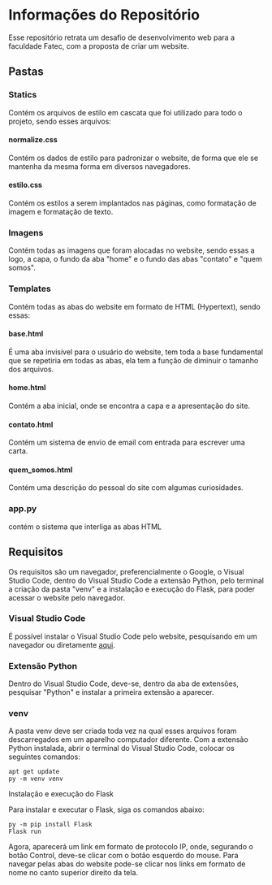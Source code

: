 # Informações do Repositório

Esse repositório retrata um desafio de desenvolvimento web para a faculdade Fatec, com a proposta de criar um website.

## Pastas

### Statics

Contém os arquivos de estilo em cascata que foi utilizado para todo o projeto, sendo esses arquivos:

#### normalize.css

Contém os dados de estilo para padronizar o website, de forma que ele se mantenha da mesma forma em diversos navegadores.

#### estilo.css

Contém os estilos a serem implantados nas páginas, como formatação de imagem e formatação de texto.

### Imagens

Contém todas as imagens que foram alocadas no website, sendo essas a logo, a capa, o fundo da aba "home" e o fundo das abas "contato" e "quem somos".

### Templates

Contém todas as abas do website em formato de HTML (Hypertext), sendo essas:

#### base.html

É uma aba invisível para o usuário do website, tem toda a base fundamental que se repetiria em todas as abas, ela tem a função de diminuir o tamanho dos arquivos.

#### home.html

Contém a aba inicial, onde se encontra a capa e a apresentação do site.

#### contato.html

Contém um sistema de envio de email com entrada para escrever uma carta.

#### quem_somos.html

Contém uma descrição do pessoal do site com algumas curiosidades.

### app.py

contém o sistema que interliga as abas HTML

## Requisitos

Os requisitos são um navegador, preferencialmente o Google, o Visual Studio Code, dentro do Visual Studio Code a extensão Python, pelo terminal a criação da pasta "venv" e a instalação e execução do Flask, para poder acessar o website pelo navegador.

### Visual Studio Code

É possível instalar o Visual Studio Code pelo website, pesquisando em um navegador ou diretamente [aqui](https://code.visualstudio.com/download).

### Extensão Python

Dentro do Visual Studio Code, deve-se, dentro da aba de extensões, pesquisar "Python" e instalar a primeira extensão a aparecer.

### venv

A pasta venv deve ser criada toda vez na qual esses arquivos foram descarregados em um aparelho computador diferente. Com a extensão Python instalada, abrir o terminal do Visual Studio Code, colocar os seguintes comandos:

```
apt get update
py -m venv venv
```

Instalação e execução do Flask

Para instalar e executar o Flask, siga os comandos abaixo:

```
py -m pip install Flask
Flask run
```

Agora, aparecerá um link em formato de protocolo IP, onde, segurando o botão Control, deve-se clicar com o botão esquerdo do mouse.
Para navegar pelas abas do website pode-se clicar nos links em formato de nome no canto superior direito da tela.
